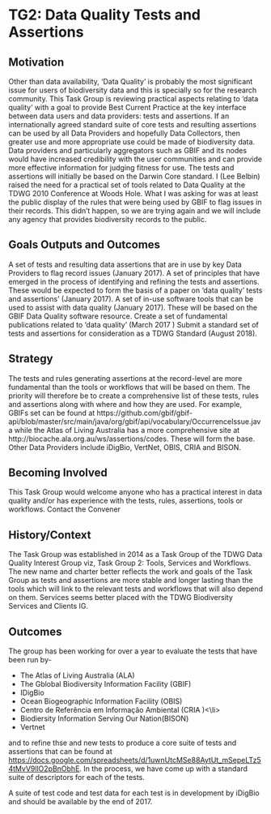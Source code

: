 <h1>TG2: Data Quality Tests and Assertions</h1>
<h2>Motivation</h2>
Other than data availability, ‘Data Quality’ is probably the most significant issue for users of biodiversity data and this is specially so for the research community.
This Task Group is reviewing practical aspects relating to ‘data quality’ with a goal to provide Best Current Practice at the key interface between data users and data providers: tests and assertions.
If an internationally agreed standard suite of core tests and resulting assertions can be used by all Data Providers and hopefully Data Collectors, then greater use and more appropriate use could be made of biodiversity data. 
Data providers and particularly aggregators such as GBIF and its nodes would have increased credibility with the user communities and can provide more effective information for judging fitness for use.
The tests and assertions will initially be based on the Darwin Core standard.
I (Lee Belbin) raised the need for a practical set of tools related to Data Quality at the TDWG 2010 Conference at Woods Hole. What I was asking for was at least the public display of the rules that were being used by GBIF to flag issues in their records. This didn’t happen, so we are trying again and we will include any agency that provides biodiversity records to the public.

<h2>Goals Outputs and Outcomes</h2>
A set of tests and resulting data assertions that are in use by key Data Providers to flag record issues (January 2017).
A set of principles that have emerged in the process of identifying and refining the tests and assertions. These would be expected to form the basis of a paper on ‘data quality’ tests and assertions’ (January 2017).
A set of in-use software tools that can be used to assist with data quality (January 2017). These will be based on the GBIF Data Quality software resource.
Create a set of fundamental publications related to ‘data quality’ (March  2017 )
Submit a standard set of tests and assertions for consideration as a TDWG Standard (August 2018).

<h2>Strategy</h2>
The tests and rules generating assertions at the record-level are more fundamental than the tools or workflows that will be based on them. The priority will therefore be to create a comprehensive list of these tests, rules and assertions along with where and how they are used. For example, GBIFs set can be found at https://github.com/gbif/gbif-api/blob/master/src/main/java/org/gbif/api/vocabulary/OccurrenceIssue.java while the Atlas of Living Australia has a more comprehensive site at http://biocache.ala.org.au/ws/assertions/codes. These will form the base. Other Data Providers include iDigBio, VertNet, OBIS, CRIA and BISON.

<h2>Becoming Involved</h2>
This Task Group would welcome anyone who has a practical interest in data quality and/or has experience with the tests, rules, assertions, tools or workflows.
Contact the Convener

<h2>History/Context</h2>
The Task Group was established in 2014 as a Task Group of the TDWG Data Quality Interest Group viz, Task Group 2: Tools, Services and Workflows. The new name and charter better reflects the work and goals of the Task Group as tests and assertions are more stable and longer lasting than the tools which will link to the relevant tests and workflows that will also depend on them. Services seems better placed with the TDWG Biodiversity Services and Clients IG.

<h2>Outcomes</h2>
The group has been working for over a year to evaluate the tests that have been run by-
<ul>
<li>The Atlas of Living Australia (ALA)</<li>
<li>The Gblobal Biodiversity Information Facility (GBIF)</li>
<li>IDigBio</li>
<li>Ocean Biogeographic Information Facility (OBIS)</li>
<li>Centro de Referência em Informação Ambiental (CRIA )<\li>
<li>Biodiersity Information Serving Our Nation(BISON)</li>
<li>Vertnet</li>
  </ul>
  
and to refine thse and new tests to produce a core suite of tests and assertions that can be found at https://docs.google.com/spreadsheets/d/1uwnUtcMSe88AytUt_mSepeLTz54tMvV9llO2pBnObhE. In the process, we have come up with a standard suite of descriptors for each of the tests.
  
A suite of test code and test data for each test is in development by iDigBio and should be available by the end of 2017.
  
  
